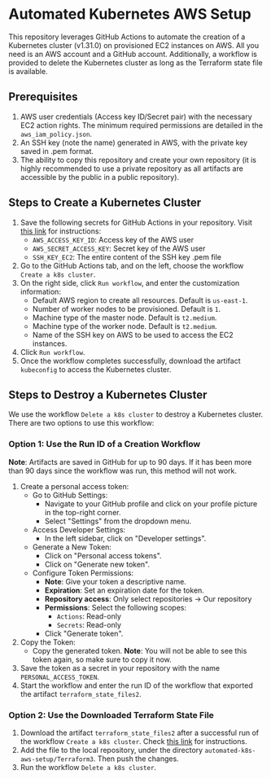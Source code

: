 # Automated Kubernetes AWS Setup

This repository leverages GitHub Actions to automate the creation of a Kubernetes cluster (v1.31.0) on provisioned EC2 instances on AWS. All you need is an AWS account and a GitHub account. Additionally, a workflow is provided to delete the Kubernetes cluster as long as the Terraform state file is available.

## Prerequisites
1. AWS user credentials (Access key ID/Secret pair) with the necessary EC2 action rights. The minimum required permissions are detailed in the `aws_iam_policy.json`.
2. An SSH key (note the name) generated in AWS, with the private key saved in .pem format.
3. The ability to copy this repository and create your own repository (it is highly recommended to use a private repository as all artifacts are accessible by the public in a public repository).

## Steps to Create a Kubernetes Cluster
1. Save the following secrets for GitHub Actions in your repository. Visit [this link](https://docs.github.com/en/actions/security-guides/using-secrets-in-github-actions#creating-secrets-for-a-repository) for instructions:
   - `AWS_ACCESS_KEY_ID`: Access key of the AWS user
   - `AWS_SECRET_ACCESS_KEY`: Secret key of the AWS user
   - `SSH_KEY_EC2`: The entire content of the SSH key .pem file
2. Go to the GitHub Actions tab, and on the left, choose the workflow `Create a k8s cluster`.
3. On the right side, click `Run workflow`, and enter the customization information:
   - Default AWS region to create all resources. Default is `us-east-1`.
   - Number of worker nodes to be provisioned. Default is `1`.
   - Machine type of the master node. Default is `t2.medium`.
   - Machine type of the worker node. Default is `t2.medium`.
   - Name of the SSH key on AWS to be used to access the EC2 instances.
4. Click `Run workflow`.
5. Once the workflow completes successfully, download the artifact `kubeconfig` to access the Kubernetes cluster.

## Steps to Destroy a Kubernetes Cluster
We use the workflow `Delete a k8s cluster` to destroy a Kubernetes cluster. There are two options to use this workflow:

### Option 1: Use the Run ID of a Creation Workflow
**Note**: Artifacts are saved in GitHub for up to 90 days. If it has been more than 90 days since the workflow was run, this method will not work.

1. Create a personal access token:
   - Go to GitHub Settings:
     - Navigate to your GitHub profile and click on your profile picture in the top-right corner.
     - Select "Settings" from the dropdown menu.
   - Access Developer Settings:
     - In the left sidebar, click on "Developer settings".
   - Generate a New Token:
     - Click on "Personal access tokens".
     - Click on "Generate new token".
   - Configure Token Permissions:
     - **Note**: Give your token a descriptive name.
     - **Expiration**: Set an expiration date for the token.
     - **Repository access**: Only select repositories -> Our repository 
     - **Permissions**: Select the following scopes:
       - `Actions`: Read-only
       - `Secrets`: Read-only
     - Click "Generate token".
2. Copy the Token:
   - Copy the generated token. **Note**: You will not be able to see this token again, so make sure to copy it now.
3. Save the token as a secret in your repository with the name `PERSONAL_ACCESS_TOKEN`.
4. Start the workflow and enter the run ID of the workflow that exported the artifact `terraform_state_files2`.

### Option 2: Use the Downloaded Terraform State File
1. Download the artifact `terraform_state_files2` after a successful run of the workflow `Create a k8s cluster`. Check [this link](https://docs.github.com/en/actions/managing-workflow-runs-and-deployments/managing-workflow-runs/downloading-workflow-artifacts) for instructions.
2. Add the file to the local repository, under the directory `automated-k8s-aws-setup/Terraform3`. Then push the changes.
3. Run the workflow `Delete a k8s cluster`.
